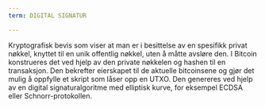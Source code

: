 ```yaml
---
term: DIGITAL SIGNATUR

---
```

Kryptografisk bevis som viser at man er i besittelse av en spesifikk privat nøkkel, knyttet til en unik offentlig nøkkel, uten å måtte avsløre den. I Bitcoin konstrueres det ved hjelp av den private nøkkelen og hashen til en transaksjon. Den bekrefter eierskapet til de aktuelle bitcoinsene og gjør det mulig å oppfylle et skript som låser opp en UTXO. Den genereres ved hjelp av en digital signaturalgoritme med elliptisk kurve, for eksempel ECDSA eller Schnorr-protokollen.